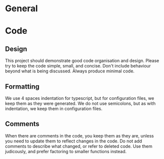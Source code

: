 # General

# Code
## Design
This project should demonstrate good code organisation and design.
Please try to keep the code simple, small, and concise. Don't include behaviour beyond what is being discussed. Álways produce minimal code.

## Formatting
We use 4 spaces indentation for typescript, but for configuration files, we keep them as they were generated. We do not use semicolons, but as with indentation, we keep them in configuration files.

## Comments
When there are comments in the code, you keep them as they are, unless you need to update them to reflect changes in the code. Do not add comments to describe what changed, or refer to deleted code. Use them judicously, and prefer factoring to smaller functions instead.


